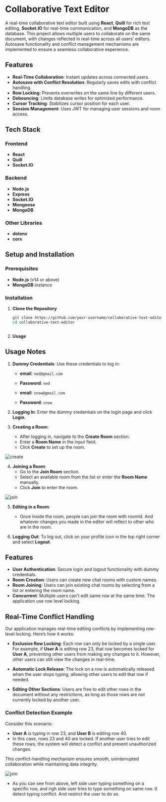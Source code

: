 # Collaborative Text Editor

A real-time collaborative text editor built using **React**, **Quill** for rich text editing, **Socket.IO** for real-time communication, and **MongoDB** as the database. This project allows multiple users to collaborate on the same document, with changes reflected in real-time across all users' editors. Autosave functionality and conflict management mechanisms are implemented to ensure a seamless collaborative experience.

## Features

- **Real-Time Collaboration**: Instant updates across connected users.
- **Autosave with Conflict Resolution**: Regularly saves edits with conflict handling.
- **Row Locking**: Prevents overwrites on the same line by different users.
- **Debouncing**: Limits database writes for optimized performance.
- **Cursor Tracking**: Stabilizes cursor position for each user.
- **Session Management**: Uses JWT for managing user sessions and room access.

## Tech Stack

### Frontend
- **React**
- **Quill**
- **Socket.IO**

### Backend
- **Node.js**
- **Express**
- **Socket.IO**
- **Mongoose**
- **MongoDB**

### Other Libraries
- **dotenv**
- **cors**

## Setup and Installation

### Prerequisites
- **Node.js** (v14 or above)
- **MongoDB** instance

### Installation

1. **Clone the Repository**

   ```bash
   git clone https://github.com/your-username/collaborative-text-editor.git
   cd collaborative-text-editor



2. **Usage**

## Usage Notes

1. **Dummy Credentials**: Use these credentials to log in:
   - **email**: `ned@gmail.com`
   - **Password**: `ned`

   - **email**: `snow@gmail.com`
   - **Password**: `snow`

2. **Logging In**: Enter the dummy credentials on the login page and click **Login**.

3. **Creating a Room**:
   - After logging in, navigate to the **Create Room** section.
   - Enter a **Room Name** in the input field.
   - Click **Create** to set up the room.

![create](./assets/create.gif)

4. **Joining a Room**:
   - Go to the **Join Room** section.
   - Select an available room from the list or enter the **Room Name** manually.
   - Click **Join** to enter the room.

![join](./assets/join.gif)

5. **Editing in a Room**:
   - Once inside the room, people can join the room with roomId. And whatever changes you made in the editor will reflect to other who are in the room.

6. **Logging Out**: To log out, click on your profile icon in the top right corner and select **Logout**.

## Features

- **User Authentication**: Secure login and logout functionality with dummy credentials.
- **Room Creation**: Users can create new chat rooms with custom names.
- **Room Joining**: Users can join existing chat rooms by selecting from a list or entering the room name.
- **Concurrent**: Multiple users can't edit same row at the same time. The application use row level locking.
## Real-Time Conflict Handling

Our application manages real-time editing conflicts by implementing row-level locking. Here’s how it works:

- **Exclusive Row Locking**: Each row can only be locked by a single user. For example, if **User A** is editing row 23, that row becomes locked for **User A**, preventing other users from making any changes to it. However, other users can still view the changes in real-time.

- **Automatic Lock Release**: The lock on a row is automatically released when the user stops typing, allowing other users to edit that row if needed.

- **Editing Other Sections**: Users are free to edit other rows in the document without any restrictions, as long as those rows are not currently locked by another user.

### Conflict Detection Example

Consider this scenario:
- **User A** is typing in row 23, and **User B** is editing row 40.
- In this case, rows 23 and 40 are locked. If another user tries to edit these rows, the system will detect a conflict and prevent unauthorized changes.

This conflict-handling mechanism ensures smooth, uninterrupted collaboration while maintaining data integrity.

![join](./assets/conflict.gif)

- As you can see from above, left side user typing something on a specific row, and righ side user tries to type something on same row. It detect typing conflict. And restrict the user to do so.


